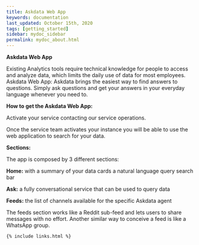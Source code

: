 ```yaml
---
title: Askdata Web App
keywords: documentation
last_updated: October 15th, 2020
tags: [getting_started]
sidebar: mydoc_sidebar
permalink: mydoc_about.html
---
```


**Askdata Web App**

Existing Analytics tools require technical knowledge for people to access and analyze data, which limits the daily use of data for most employees. Askdata Web App: Askdata brings the easiest way to find answers to questions. Simply ask questions and get your answers in your everyday language whenever you need to. 

**How to get the Askdata Web App:**

Activate your service contacting our service operations. 

Once the service team activates your instance you will be able to use the web application to search for your data. 

**Sections:**

The app is composed by 3 different sections: 

**Home:** with a summary of your data cards a natural language query search bar 

**Ask:** a fully conversational service that can be used to query data 

**Feeds:** the list of channels available for the specific Askdata agent 

The feeds section works like a Reddit sub-feed and lets users to share messages with no effort. Another similar way to conceive a feed is like a WhatsApp group.



    {% include links.html %}

    